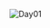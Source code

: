 ![Day01](https://github.com/yusfate4/90-DaysOfJavaScript/assets/65573250/826286cd-c119-4239-ae9c-d7db308e4510)
